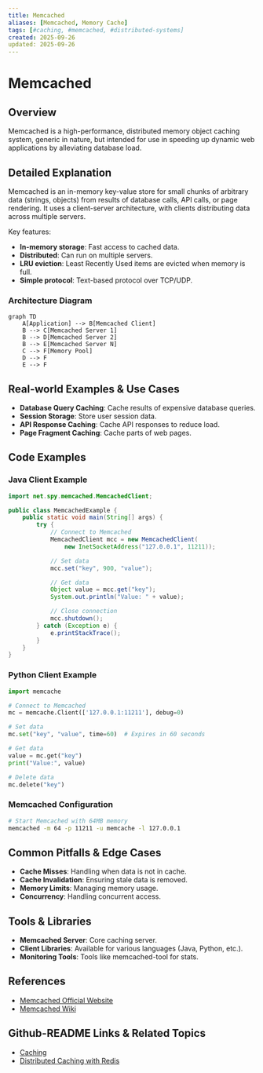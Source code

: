 ```yaml
---
title: Memcached
aliases: [Memcached, Memory Cache]
tags: [#caching, #memcached, #distributed-systems]
created: 2025-09-26
updated: 2025-09-26
---
```


# Memcached

## Overview

Memcached is a high-performance, distributed memory object caching system, generic in nature, but intended for use in speeding up dynamic web applications by alleviating database load.

## Detailed Explanation

Memcached is an in-memory key-value store for small chunks of arbitrary data (strings, objects) from results of database calls, API calls, or page rendering. It uses a client-server architecture, with clients distributing data across multiple servers.

Key features:
- **In-memory storage**: Fast access to cached data.
- **Distributed**: Can run on multiple servers.
- **LRU eviction**: Least Recently Used items are evicted when memory is full.
- **Simple protocol**: Text-based protocol over TCP/UDP.

### Architecture Diagram

```mermaid
graph TD
    A[Application] --> B[Memcached Client]
    B --> C[Memcached Server 1]
    B --> D[Memcached Server 2]
    B --> E[Memcached Server N]
    C --> F[Memory Pool]
    D --> F
    E --> F
```

## Real-world Examples & Use Cases

- **Database Query Caching**: Cache results of expensive database queries.
- **Session Storage**: Store user session data.
- **API Response Caching**: Cache API responses to reduce load.
- **Page Fragment Caching**: Cache parts of web pages.

## Code Examples

### Java Client Example

```java
import net.spy.memcached.MemcachedClient;

public class MemcachedExample {
    public static void main(String[] args) {
        try {
            // Connect to Memcached
            MemcachedClient mcc = new MemcachedClient(
                new InetSocketAddress("127.0.0.1", 11211));

            // Set data
            mcc.set("key", 900, "value");

            // Get data
            Object value = mcc.get("key");
            System.out.println("Value: " + value);

            // Close connection
            mcc.shutdown();
        } catch (Exception e) {
            e.printStackTrace();
        }
    }
}
```

### Python Client Example

```python
import memcache

# Connect to Memcached
mc = memcache.Client(['127.0.0.1:11211'], debug=0)

# Set data
mc.set("key", "value", time=60)  # Expires in 60 seconds

# Get data
value = mc.get("key")
print("Value:", value)

# Delete data
mc.delete("key")
```

### Memcached Configuration

```bash
# Start Memcached with 64MB memory
memcached -m 64 -p 11211 -u memcache -l 127.0.0.1
```

## Common Pitfalls & Edge Cases

- **Cache Misses**: Handling when data is not in cache.
- **Cache Invalidation**: Ensuring stale data is removed.
- **Memory Limits**: Managing memory usage.
- **Concurrency**: Handling concurrent access.

## Tools & Libraries

- **Memcached Server**: Core caching server.
- **Client Libraries**: Available for various languages (Java, Python, etc.).
- **Monitoring Tools**: Tools like memcached-tool for stats.

## References

- [Memcached Official Website](https://memcached.org/)
- [Memcached Wiki](https://github.com/memcached/memcached/wiki)

## Github-README Links & Related Topics

- [Caching](./caching/)
- [Distributed Caching with Redis](./distributed-caching-with-redis/)